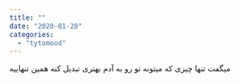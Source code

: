 ```yaml
---
title: ""
date: "2020-01-20"
categories: 
  - "tytomood"
---
```


میگفت تنها چیزی که میتونه تو رو به آدم بهتری تبدیل کنه همین تنهاییه
